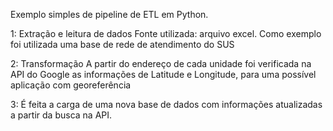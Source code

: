 Exemplo simples de pipeline de ETL em Python.

1: Extração e leitura de dados
Fonte utilizada: arquivo excel. Como exemplo foi utilizada uma base de rede de atendimento do SUS

2: Transformação
A partir do endereço de cada unidade foi verificada na API do Google as informações de Latitude e Longitude, para uma possível aplicação com georeferência

3: É feita a carga de uma nova base de dados com informações atualizadas a partir da busca na API.